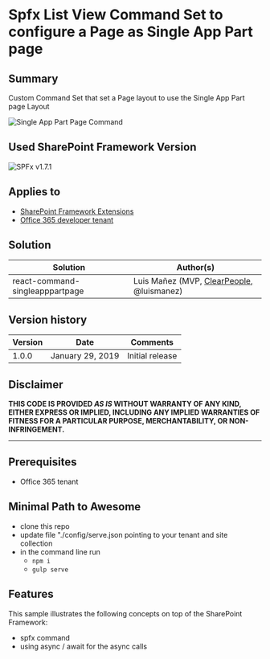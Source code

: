 # Spfx List View Command Set to configure a Page as Single App Part page

## Summary
Custom Command Set that set a Page layout to use the Single App Part page Layout

![Single App Part Page Command](./assets/demo.gif)

## Used SharePoint Framework Version

![SPFx v1.7.1](https://img.shields.io/badge/SPFx-1.7.1-green.svg)

## Applies to

* [SharePoint Framework Extensions](https://dev.office.com/sharepoint/docs/spfx/extensions/overview-extensions)
* [Office 365 developer tenant](http://dev.office.com/sharepoint/docs/spfx/set-up-your-developer-tenant)

## Solution

Solution|Author(s)
--------|---------
react-command-singleapppartpage|Luis Mañez (MVP, [ClearPeople](http://www.clearpeople.com), @luismanez)

## Version history

Version|Date|Comments
-------|----|--------
1.0.0|January 29, 2019|Initial release

## Disclaimer

**THIS CODE IS PROVIDED *AS IS* WITHOUT WARRANTY OF ANY KIND, EITHER EXPRESS OR IMPLIED, INCLUDING ANY IMPLIED WARRANTIES OF FITNESS FOR A PARTICULAR PURPOSE, MERCHANTABILITY, OR NON-INFRINGEMENT.**

---

## Prerequisites

* Office 365 tenant

## Minimal Path to Awesome

* clone this repo
* update file "./config/serve.json pointing to your tenant and site collection
* in the command line run
  * `npm i`
  * `gulp serve`

## Features

This sample illustrates the following concepts on top of the SharePoint Framework:

* spfx command
* using async / await for the async calls
